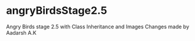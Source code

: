 # angryBirdsStage2.5
Angry Birds stage 2.5 with Class Inheritance and Images
Changes made by Aadarsh A.K